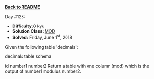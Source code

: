 ﻿<a href=https://github.com/hlais/Kata---a---Day><b>Back to README</b><a>

Day #123: 

* <b>Difficulty:</b>8 kyu
* <b>Solution Class:</b> [MOD](MOD.sql)
* <b>Solved:</b> Friday, June 1<sup>st</sup>, 2018

Given the following table 'decimals':

decimals table schema

id
number1
number2
Return a table with one column (mod) which is the output of number1 modulus number2.

